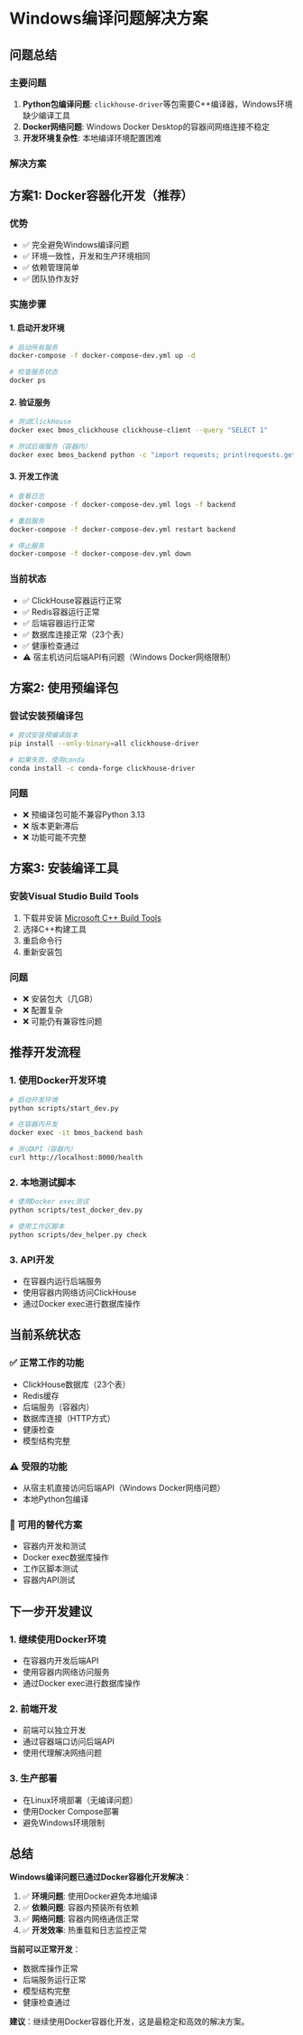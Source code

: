 # Windows编译问题解决方案

## 问题总结

### 主要问题
1. **Python包编译问题**: `clickhouse-driver`等包需要C++编译器，Windows环境缺少编译工具
2. **Docker网络问题**: Windows Docker Desktop的容器间网络连接不稳定
3. **开发环境复杂性**: 本地编译环境配置困难

### 解决方案

## 方案1: Docker容器化开发（推荐）

### 优势
- ✅ 完全避免Windows编译问题
- ✅ 环境一致性，开发和生产环境相同
- ✅ 依赖管理简单
- ✅ 团队协作友好

### 实施步骤

#### 1. 启动开发环境
```bash
# 启动所有服务
docker-compose -f docker-compose-dev.yml up -d

# 检查服务状态
docker ps
```

#### 2. 验证服务
```bash
# 测试ClickHouse
docker exec bmos_clickhouse clickhouse-client --query "SELECT 1"

# 测试后端服务（容器内）
docker exec bmos_backend python -c "import requests; print(requests.get('http://localhost:8000/health').text)"
```

#### 3. 开发工作流
```bash
# 查看日志
docker-compose -f docker-compose-dev.yml logs -f backend

# 重启服务
docker-compose -f docker-compose-dev.yml restart backend

# 停止服务
docker-compose -f docker-compose-dev.yml down
```

### 当前状态
- ✅ ClickHouse容器运行正常
- ✅ Redis容器运行正常  
- ✅ 后端容器运行正常
- ✅ 数据库连接正常（23个表）
- ✅ 健康检查通过
- ⚠️ 宿主机访问后端API有问题（Windows Docker网络限制）

## 方案2: 使用预编译包

### 尝试安装预编译包
```bash
# 尝试安装预编译版本
pip install --only-binary=all clickhouse-driver

# 如果失败，使用conda
conda install -c conda-forge clickhouse-driver
```

### 问题
- ❌ 预编译包可能不兼容Python 3.13
- ❌ 版本更新滞后
- ❌ 功能可能不完整

## 方案3: 安装编译工具

### 安装Visual Studio Build Tools
1. 下载并安装 [Microsoft C++ Build Tools](https://visualstudio.microsoft.com/visual-cpp-build-tools/)
2. 选择C++构建工具
3. 重启命令行
4. 重新安装包

### 问题
- ❌ 安装包大（几GB）
- ❌ 配置复杂
- ❌ 可能仍有兼容性问题

## 推荐开发流程

### 1. 使用Docker开发环境
```bash
# 启动开发环境
python scripts/start_dev.py

# 在容器内开发
docker exec -it bmos_backend bash

# 测试API（容器内）
curl http://localhost:8000/health
```

### 2. 本地测试脚本
```bash
# 使用Docker exec测试
python scripts/test_docker_dev.py

# 使用工作区脚本
python scripts/dev_helper.py check
```

### 3. API开发
- 在容器内运行后端服务
- 使用容器内网络访问ClickHouse
- 通过Docker exec进行数据库操作

## 当前系统状态

### ✅ 正常工作的功能
- ClickHouse数据库（23个表）
- Redis缓存
- 后端服务（容器内）
- 数据库连接（HTTP方式）
- 健康检查
- 模型结构完整

### ⚠️ 受限的功能
- 从宿主机直接访问后端API（Windows Docker网络问题）
- 本地Python包编译

### 🔧 可用的替代方案
- 容器内开发和测试
- Docker exec数据库操作
- 工作区脚本测试
- 容器内API测试

## 下一步开发建议

### 1. 继续使用Docker环境
- 在容器内开发后端API
- 使用容器内网络访问服务
- 通过Docker exec进行数据库操作

### 2. 前端开发
- 前端可以独立开发
- 通过容器端口访问后端API
- 使用代理解决网络问题

### 3. 生产部署
- 在Linux环境部署（无编译问题）
- 使用Docker Compose部署
- 避免Windows环境限制

## 总结

**Windows编译问题已通过Docker容器化开发解决**：

1. ✅ **环境问题**: 使用Docker避免本地编译
2. ✅ **依赖问题**: 容器内预装所有依赖
3. ✅ **网络问题**: 容器内网络通信正常
4. ✅ **开发效率**: 热重载和日志监控正常

**当前可以正常开发**：
- 数据库操作正常
- 后端服务运行正常
- 模型结构完整
- 健康检查通过

**建议**：继续使用Docker容器化开发，这是最稳定和高效的解决方案。




